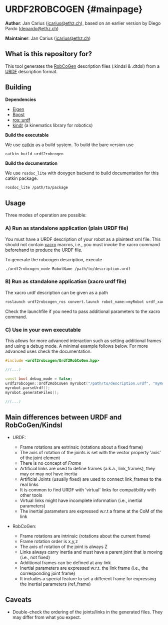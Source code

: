 # URDF2ROBCOGEN {#mainpage}

**Author**: Jan Carius (jcarius@ethz.ch), based on an earlier version by Diego Pardo (depardo@ethz.ch)<br>

**Maintainer**: Jan Carius (jcarius@ethz.ch)

## What is this repository for?

This tool generates the [RobCoGen](https://robcogenteam.bitbucket.io/) description files (.kindsl & .dtdsl) from a [URDF](http://wiki.ros.org/urdf) description format.

## Building
**Dependencies**

* [Eigen](http://eigen.tuxfamily.org)
* [Boost](https://www.boost.org/)
* [ros::urdf](http://wiki.ros.org/urdf)
* [kindr](https://github.com/ethz-asl/kindr) (a kinematics library for robotics)

**Build the executable**

We use [catkin](http://wiki.ros.org/catkin) as a build system.
To build the bare version use
```bash
catkin build urdf2robcogen
```

**Build the documentation**

We use `rosdoc_lite` with doxygen backend to build documentation for this catkin package.
```base
rosdoc_lite /path/to/package
```


## Usage

Three modes of operation are possible:
### A) Run as standalone application (plain URDF file)
You must have a URDF description of your robot as a plaintext xml file.
This should not contain [xacro](http://wiki.ros.org/xacro) macros, i.e., you must invoke the xacro command beforehand to produce the URDF file.

To generate the robcogen description, execute
```bash
./urdf2robcogen_node RobotName /path/to/description.urdf
```

### B) Run as standalone application (xacro urdf file)
The xacro urdf description can be given as a path
```bash
roslaunch urdf2robcogen_ros convert.launch robot_name:=myRobot urdf_xacro_path:=/path/to/description.xacro
```
Check the launchfile if you need to pass additional parameters to the xacro command.

### C) Use in your own executable
This allows for more advanced interaction such as setting additional frames and using a debug mode.
A minimal example follows below. For more advanced uses check the documentation.
```cpp
#include <urdf2robcogen/Urdf2RobCoGen.hpp>

//(...)

const bool debug_mode = false;
urdf2robcogen::Urdf2RobCoGen myrobot("/path/to/description.urdf", "myRobotName", debug_mode);
myrobot.parseUrdf();
myrobot.generateFiles();

//(...)
```

## Main differences between URDF and RobCoGen/Kindsl ##

+ URDF:
  * Frame rotations are extrinsic (rotations about a fixed frame)
  * The axis of rotation of the joints is set with the vector property 'axis' of the joint element
  * There is no concept of *Frame*
  * Artificial links are used to define frames (a.k.a., link\_frames), they may or may not have inertia
  * Artificial Joints (usually fixed) are used to connect link\_frames to the real links
  * It is common to find URDF with 'virtual' links for compatibility with other tools
  * Virtual links might have incomplete information (i.e., inertial parameters)
  * The inertial parameters are expressed w.r.t a frame at the CoM of the link


+ RobCoGen:
  * Frame rotations are intrinsic (rotations about the current frame)
  * Frame rotation order is x,y,z
  * The axis of rotation of the joint is always Z
  * Links always carry inertia and must have a parent joint that is moving (i.e., not fixed)
  * Additional frames can be defined at any link
  * Inertial parameters are expressed w.r.t. the link frame (i.e., the corresponding joint frame)
  * It includes a special feature to set a different frame for expressing the inertial parameters (ref\_frame)


## Caveats
* Double-check the ordering of the joints/links in the generated files. They may differ from what you expect.
